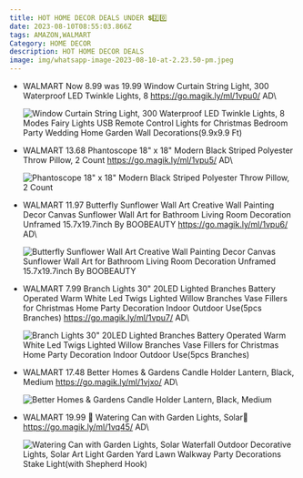 ```yaml
---
title: HOT HOME DECOR DEALS UNDER 💲2️⃣0️⃣
date: 2023-08-10T08:55:03.866Z
tags: AMAZON,WALMART
Category: HOME DECOR
description: HOT HOME DECOR DEALS
image: img/whatsapp-image-2023-08-10-at-2.23.50-pm.jpeg
---
```

* WALMART
  Now 8.99 was 19.99
  Window Curtain String Light, 300 Waterproof LED Twinkle Lights, 8 
  https://go.magik.ly/ml/1vpu0/
  AD\
  <!--StartFragment-->

  ![Window Curtain String Light, 300 Waterproof LED Twinkle Lights, 8 Modes Fairy Lights USB Remote Control Lights for Christmas Bedroom Party Wedding Home Garden Wall Decorations(9.9x9.9 Ft)](https://i5.walmartimages.com/asr/97d477e6-1444-41b1-9690-e34d9d4ee6df.421f3410bb0c0f0e8f4cc8bef1bd0cf8.jpeg?odnHeight=768&odnWidth=768&odnBg=FFFFFF)

  <!--EndFragment-->
* WALMART
  13.68
  Phantoscope 18" x 18" Modern Black Striped Polyester Throw Pillow, 2 Count
  https://go.magik.ly/ml/1vpu5/
  AD\
  <!--StartFragment-->

  ![Phantoscope 18" x 18" Modern Black Striped Polyester Throw Pillow, 2 Count](https://i5.walmartimages.com/seo/Phantoscope-18-x-18-Modern-Black-Striped-Polyester-Throw-Pillow-2-Count_1b4c3f7c-9da8-4a61-8b83-0eb116b0d1bd.7652a372ea0288d30de7862a14abd6f1.jpeg?odnHeight=2000&odnWidth=2000&odnBg=FFFFFF)

  <!--EndFragment-->
* WALMART
  11.97
  Butterfly Sunflower Wall Art Creative Wall Painting Decor Canvas Sunflower Wall Art for Bathroom Living Room Decoration Unframed 15.7x19.7inch By BOOBEAUTY
  https://go.magik.ly/ml/1vpu6/
  AD\
  <!--StartFragment-->

  ![Butterfly Sunflower Wall Art Creative Wall Painting Decor Canvas Sunflower Wall Art for Bathroom Living Room Decoration Unframed 15.7x19.7inch By BOOBEAUTY](https://i5.walmartimages.com/asr/247d91f9-3959-4e1a-9f44-d23e24603b6d.b26e85dc06a0fe06913a693561e4a0a2.jpeg?odnHeight=2000&odnWidth=2000&odnBg=FFFFFF)

  <!--EndFragment-->
* WALMART
  7.99
  Branch Lights 30" 20LED Lighted Branches Battery Operated Warm White Led Twigs Lighted Willow Branches Vase Fillers for Christmas Home Party Decoration Indoor Outdoor Use(5pcs Branches)
  https://go.magik.ly/ml/1vpu7/
  AD\
  <!--StartFragment-->

  ![Branch Lights 30" 20LED Lighted Branches Battery Operated Warm White Led Twigs Lighted Willow Branches Vase Fillers for Christmas Home Party Decoration Indoor Outdoor Use(5pcs Branches)](https://i5.walmartimages.com/asr/95176c60-07a5-4cd7-863a-bda6e34fc5da.2e00bb248ade7efdd22ee2c560287674.jpeg?odnHeight=768&odnWidth=768&odnBg=FFFFFF)

  <!--EndFragment-->
* WALMART
  17.48
  Better Homes & Gardens Candle Holder Lantern, Black, Medium
  https://go.magik.ly/ml/1vjxo/
  AD\
  <!--StartFragment-->

  ![Better Homes & Gardens Candle Holder Lantern, Black, Medium](https://i5.walmartimages.com/seo/Better-Homes-Gardens-Candle-Holder-Lantern-Black-Medium_7f0e4132-04a1-4c1e-b925-bc6d41cf2b99_1.3a9598b17c80a65602238665c00c318d.jpeg?odnHeight=612&odnWidth=612&odnBg=FFFFFF)

  <!--EndFragment-->
* WALMART
  19.99
    🌟 Watering Can with Garden Lights, Solar🌟
  https://go.magik.ly/ml/1vq45/
  AD\
  <!--StartFragment-->

  ![Watering Can with Garden Lights, Solar Waterfall Outdoor Decorative Lights, Solar Art Light Garden Yard Lawn Walkway Party Decorations Stake Light(with Shepherd Hook)](https://i5.walmartimages.com/seo/Watering-Can-Garden-Lights-Solar-Waterfall-Outdoor-Decorative-Art-Light-Yard-Lawn-Walkway-Party-Decorations-Stake-Light-with-Shepherd-Hook_09e42a79-3a63-4a5d-b307-79226cf70cb5.3e454409db789c38595415b9bb4ac4c9.jpeg?odnHeight=2000&odnWidth=2000&odnBg=FFFFFF)

  <!--EndFragment-->